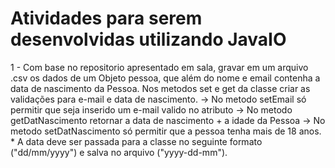 # Atividades para serem desenvolvidas utilizando JavaIO

1 - Com base no repositorio apresentado em sala, gravar em um arquivo .csv os dados de um Objeto pessoa, que além do nome e email contenha a data de nascimento da Pessoa.
    Nos metodos set e get da classe criar as validações para e-mail e data de nascimento.
    -> No metodo setEmail só permitir que seja inserido um e-mail valido no atributo
    -> No metodo getDatNascimento retornar a data de nascimento + a idade da Pessoa
    -> No metodo setDatNascimento só permitir que a pessoa tenha mais de 18 anos. * A data deve ser passada para a classe no seguinte formato ("dd/mm/yyyy") e salva no arquivo ("yyyy-dd-mm").
